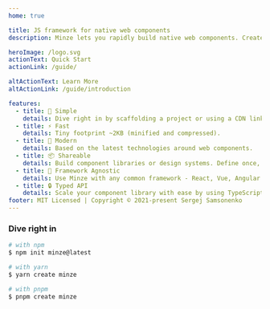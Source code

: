 ```yaml
---
home: true

title: JS framework for native web components
description: Minze lets you rapidly build native web components. Create encapsulated, reusable, cross-framework web components and scale your component library with ease.

heroImage: /logo.svg
actionText: Quick Start
actionLink: /guide/

altActionText: Learn More
altActionLink: /guide/introduction

features:
  - title: 👶 Simple
    details: Dive right in by scaffolding a project or using a CDN link.
  - title: ⚡ Fast
    details: Tiny footprint ~2KB (minified and compressed).
  - title: 🚀 Modern
    details: Based on the latest technologies around web components.
  - title: 📦 Shareable
    details: Build component libraries or design systems. Define once, use everywhere.
  - title: 🎲 Framework Agnostic
    details: Use Minze with any common framework - React, Vue, Angular ...
  - title: 🔒 Typed API
    details: Scale your component library with ease by using TypeScript.
footer: MIT Licensed | Copyright © 2021-present Sergej Samsonenko
---
```


### Dive right in

```bash
# with npm
$ npm init minze@latest

# with yarn
$ yarn create minze

# with pnpm
$ pnpm create minze
```
